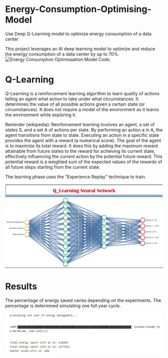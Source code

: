 # Energy-Consumption-Optimising-Model
Use Deep Q-Learning model to optimize energy consumption of a data center

This project leverages an AI deep learning model to optimize and reduce the energy consumption of a data center by up to 70%.
![Energy Consumption Optimisaation Model Code](https://github.com/BlessingNehohwa/Energy-Consumption-Minimising-Model/blob/main/Energy%20Consumption%20Optimising%20%20Model-checkpoint.ipynb).
# Q-Learning
Q-Learning is a reinforcement learning algorithm to learn quality of actions telling an agent what action to take under what circumstances. It determines the value of all possible actions given a certain state (or circumstances). It does not require a model of the environment as it learns the environment while exploring it.   

Reminder (wikipedia): Reinforcement learning involves an agent, a set of states S, and a set A of actions per state. By performing an action a in A, the agent transitions from state to state. Executing an action in a specific state provides the agent with a reward (a numerical score). The goal of the agent is to maximize its total reward. It does this by adding the maximum reward attainable from future states to the reward for achieving its current state, effectively influencing the current action by the potential future reward. This potential reward is a weighted sum of the expected values of the rewards of all future steps starting from the current state.

The learning phase uses the "Experience Replay" technique to train.

![](https://github.com/BlessingNehohwa/Energy-Consumption-Minimising-Model/blob/main/Q_Learning_Neural%20_Network.png)


# Results

The percentage of energy saved varies depending on the experiments. The percentage is determined simulating one full year cycle.

![](https://github.com/BlessingNehohwa/Energy-Consumption-Minimising-Model/blob/main/Energy%20Saved.png)

